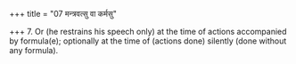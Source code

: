 +++
title = "07 मन्त्रवत्सु वा कर्मसु"

+++
7. Or (he restrains his speech only) at the time of actions accompanied by formula(e); optionally at the time of (actions done) silently (done without any formula).
